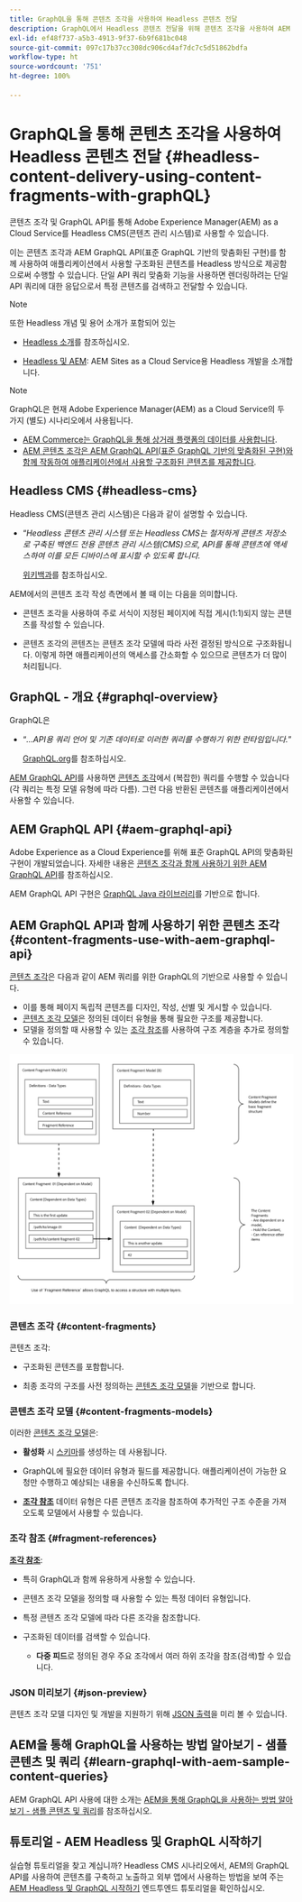 ```yaml
---
title: GraphQL을 통해 콘텐츠 조각을 사용하여 Headless 콘텐츠 전달
description: GraphQL에서 Headless 콘텐츠 전달을 위해 콘텐츠 조각을 사용하여 AEM Headless CMS를 구현하기 위한 기본 개념을 알아봅니다.
exl-id: ef48f737-a5b3-4913-9f37-6b9f681bc048
source-git-commit: 097c17b37cc308dc906cd4af7dc7c5d51862bdfa
workflow-type: ht
source-wordcount: '751'
ht-degree: 100%

---
```


# GraphQL을 통해 콘텐츠 조각을 사용하여 Headless 콘텐츠 전달 {#headless-content-delivery-using-content-fragments-with-graphQL}

콘텐츠 조각 및 GraphQL API를 통해 Adobe Experience Manager(AEM) as a Cloud Service를 Headless CMS(콘텐츠 관리 시스템)로 사용할 수 있습니다.

이는 콘텐츠 조각과 AEM GraphQL API(표준 GraphQL 기반의 맞춤화된 구현)를 함께 사용하여 애플리케이션에서 사용할 구조화된 콘텐츠를 Headless 방식으로 제공함으로써 수행할 수 있습니다. 단일 API 쿼리 맞춤화 기능을 사용하면 렌더링하려는 단일 API 쿼리에 대한 응답으로서 특정 콘텐츠를 검색하고 전달할 수 있습니다.

>[!NOTE]
>
>또한 Headless 개념 및 용어 소개가 포함되어 있는
>
>* [Headless 소개](/help/headless/what-is-headless.md)를 참조하십시오.
>
>* [Headless 및 AEM](/help/headless/introduction.md): AEM Sites as a Cloud Service용 Headless 개발을 소개합니다.


>[!NOTE]
>
>GraphQL은 현재 Adobe Experience Manager(AEM) as a Cloud Service의 두 가지 (별도) 시나리오에서 사용됩니다.
>
>* [AEM Commerce는 GraphQL을 통해 상거래 플랫폼의 데이터를 사용합니다](/help/commerce-cloud/integrating/magento.md).
>* [AEM 콘텐츠 조각은 AEM GraphQL API(표준 GraphQL 기반의 맞춤화된 구현)와 함께 작동하여 애플리케이션에서 사용할 구조화된 콘텐츠를 제공합니다](/help/headless/graphql-api/content-fragments.md).


## Headless CMS {#headless-cms}

Headless CMS(콘텐츠 관리 시스템)은 다음과 같이 설명할 수 있습니다.

* “*Headless 콘텐츠 관리 시스템 또는 Headless CMS는 철저하게 콘텐츠 저장소로 구축된 백엔드 전용 콘텐츠 관리 시스템(CMS)으로, API를 통해 콘텐츠에 액세스하여 이를 모든 디바이스에 표시할 수 있도록 합니다.*

   [위키백과](https://en.wikipedia.org/wiki/Headless_content_management_system)를 참조하십시오.

AEM에서의 콘텐츠 조각 작성 측면에서 볼 때 이는 다음을 의미합니다.

* 콘텐츠 조각을 사용하여 주로 서식이 지정된 페이지에 직접 게시(1:1)되지 않는 콘텐츠를 작성할 수 있습니다.

* 콘텐츠 조각의 콘텐츠는 콘텐츠 조각 모델에 따라 사전 결정된 방식으로 구조화됩니다. 이렇게 하면 애플리케이션의 액세스를 간소화할 수 있으므로 콘텐츠가 더 많이 처리됩니다.

## GraphQL - 개요 {#graphql-overview}

GraphQL은

* “*...API용 쿼리 언어 및 기존 데이터로 이러한 쿼리를 수행하기 위한 런타임입니다.*”

   [GraphQL.org](https://graphql.org)를 참조하십시오.

[AEM GraphQL API](#aem-graphql-api)를 사용하면 [콘텐츠 조각](/help/sites-cloud/administering/content-fragments/content-fragments.md)에서 (복잡한) 쿼리를 수행할 수 있습니다(각 쿼리는 특정 모델 유형에 따라 다름). 그런 다음 반환된 콘텐츠를 애플리케이션에서 사용할 수 있습니다.

## AEM GraphQL API {#aem-graphql-api}

Adobe Experience as a Cloud Experience를 위해 표준 GraphQL API의 맞춤화된 구현이 개발되었습니다. 자세한 내용은 [콘텐츠 조각과 함께 사용하기 위한 AEM GraphQL API](/help/headless/graphql-api/content-fragments.md)를 참조하십시오.

AEM GraphQL API 구현은 [GraphQL Java 라이브러리](https://graphql.org/code/#java)를 기반으로 합니다.

## AEM GraphQL API과 함께 사용하기 위한 콘텐츠 조각 {#content-fragments-use-with-aem-graphql-api}

[콘텐츠 조각](#content-fragments)은 다음과 같이 AEM 쿼리를 위한 GraphQL의 기반으로 사용할 수 있습니다.

* 이를 통해 페이지 독립적 콘텐츠를 디자인, 작성, 선별 및 게시할 수 있습니다.
* [콘텐츠 조각 모델](#content-fragments-models)은 정의된 데이터 유형을 통해 필요한 구조를 제공합니다.
* 모델을 정의할 때 사용할 수 있는 [조각 참조](#fragment-references)를 사용하여 구조 계층을 추가로 정의할 수 있습니다.

![GraphQL과 함께 사용하기 위한 콘텐츠 조각](assets/cfm-nested-01.png "GraphQL과 함께 사용하기 위한 콘텐츠 조각")

### 콘텐츠 조각 {#content-fragments}

콘텐츠 조각:

* 구조화된 콘텐츠를 포함합니다.

* 최종 조각의 구조를 사전 정의하는 [콘텐츠 조각 모델](#content-fragments-models)을 기반으로 합니다.

### 콘텐츠 조각 모델 {#content-fragments-models}

이러한 [콘텐츠 조각 모델](/help/sites-cloud/administering/content-fragments/content-fragments-models.md)은:

* **활성화** 시 [스키마](https://graphql.org/learn/schema/)를 생성하는 데 사용됩니다.

* GraphQL에 필요한 데이터 유형과 필드를 제공합니다. 애플리케이션이 가능한 요청만 수행하고 예상되는 내용을 수신하도록 합니다.

* **[조각 참조](#fragment-references)** 데이터 유형은 다른 콘텐츠 조각을 참조하여 추가적인 구조 수준을 가져오도록 모델에서 사용할 수 있습니다.

### 조각 참조 {#fragment-references}

**[조각 참조](/help/sites-cloud/administering/content-fragments/content-fragments-models.md#fragment-reference-nested-fragments)**:

* 특히 GraphQL과 함께 유용하게 사용할 수 있습니다.

* 콘텐츠 조각 모델을 정의할 때 사용할 수 있는 특정 데이터 유형입니다.

* 특정 콘텐츠 조각 모델에 따라 다른 조각을 참조합니다.

* 구조화된 데이터를 검색할 수 있습니다.

   * **다중 피드**&#x200B;로 정의된 경우 주요 조각에서 여러 하위 조각을 참조(검색)할 수 있습니다.

### JSON 미리보기 {#json-preview}

콘텐츠 조각 모델 디자인 및 개발을 지원하기 위해 [JSON 출력](/help/sites-cloud/administering/content-fragments/content-fragments-json-preview.md)을 미리 볼 수 있습니다.

## AEM을 통해 GraphQL을 사용하는 방법 알아보기 - 샘플 콘텐츠 및 쿼리 {#learn-graphql-with-aem-sample-content-queries}

AEM GraphQL API 사용에 대한 소개는 [AEM을 통해 GraphQL을 사용하는 방법 알아보기 - 샘플 콘텐츠 및 쿼리](/help/headless/graphql-api/sample-queries.md)를 참조하십시오.

## 튜토리얼 - AEM Headless 및 GraphQL 시작하기

실습형 튜토리얼을 찾고 계십니까? Headless CMS 시나리오에서, AEM의 GraphQL API를 사용하여 콘텐츠를 구축하고 노출하고 외부 앱에서 사용하는 방법을 보여 주는 [AEM Headless 및 GraphQL 시작하기](https://experienceleague.adobe.com/docs/experience-manager-learn/getting-started-with-aem-headless/graphql/overview.html) 엔드투엔드 튜토리얼을 확인하십시오.
